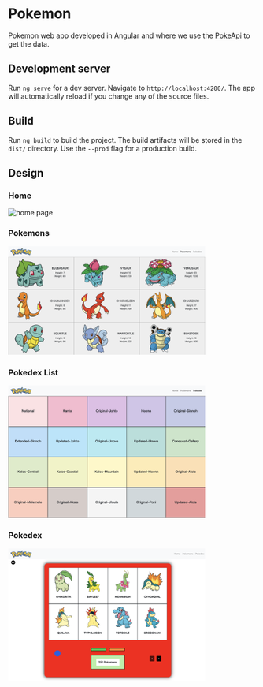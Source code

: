 # Pokemon

Pokemon web app developed in Angular and where we use the [PokeApi](https://pokeapi.co/) to get the data.

## Development server

Run `ng serve` for a dev server. Navigate to `http://localhost:4200/`. The app will automatically reload if you change any of the source files.

## Build

Run `ng build` to build the project. The build artifacts will be stored in the `dist/` directory. Use the `--prod` flag for a production build.

## Design

### Home

<img src="./src/assets/ScreenShots/home.png" width="400" title="home page">


### Pokemons

<img src="./src/assets/ScreenShots/pokemon.png" width="400" title="pokemons page">


### Pokedex List

<img src="./src/assets/ScreenShots/pokedex_home.png" width="400" title="pokedex list page">


### Pokedex

<img src="./src/assets/ScreenShots/pokedex.png" width="400" title="pokedex page">
